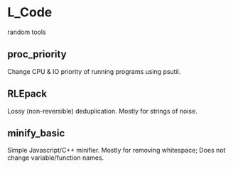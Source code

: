 # L_Code
random tools


## proc_priority
Change CPU & IO priority of running programs using psutil.

## RLEpack
Lossy (non-reversible) deduplication. Mostly for strings of noise.

## minify_basic
Simple Javascript/C++ minifier. Mostly for removing whitespace; Does not change variable/function names.
